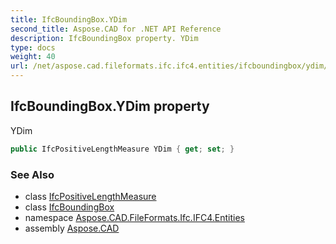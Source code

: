 ```yaml
---
title: IfcBoundingBox.YDim
second_title: Aspose.CAD for .NET API Reference
description: IfcBoundingBox property. YDim
type: docs
weight: 40
url: /net/aspose.cad.fileformats.ifc.ifc4.entities/ifcboundingbox/ydim/
---
```

## IfcBoundingBox.YDim property

YDim

```csharp
public IfcPositiveLengthMeasure YDim { get; set; }
```

### See Also

* class [IfcPositiveLengthMeasure](../../../aspose.cad.fileformats.ifc.ifc4.types/ifcpositivelengthmeasure/)
* class [IfcBoundingBox](../)
* namespace [Aspose.CAD.FileFormats.Ifc.IFC4.Entities](../../ifcboundingbox/)
* assembly [Aspose.CAD](../../../)


